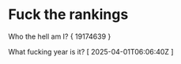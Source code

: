 # Fuck the rankings

Who the hell am I?
{ 19174639 }

What fucking year is it?
[ 2025-04-01T06:06:40Z ]
